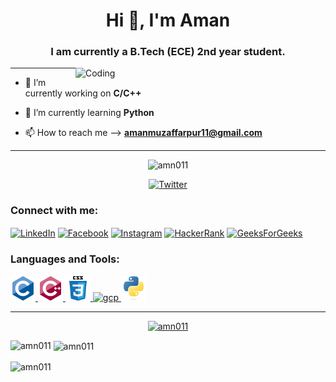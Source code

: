 <h1 align="center">Hi 👋, I'm Aman</h1>
<h3 align="center">I am currently a B.Tech (ECE) 2nd year student.</h3>
<img align="right" alt="Coding" width="400" src="https://cdn.dribbble.com/users/1201592/screenshots/9078494/media/422a760a51cef7de2fa3db9daf697853.gif">
<hr>

- 🔭 I’m currently working on **C/C++**

- 🌱 I’m currently learning **Python**

- 📫 How to reach me --> **amanmuzaffarpur11@gmail.com**

<hr>
<p align="center"> <img src="https://komarev.com/ghpvc/?username=amn011&label=Profile%20views&color=0e75b6&style=flat" alt="amn011" /> </p>
<p align="center">
 <a href="https://twitter.com/amn0117" target="blank"><img src="https://img.shields.io/twitter/follow/amn0117?logo=twitter&color=orange&style=for-the-badge" alt="Twitter" /></a> </p>
 
<h3 align="left">Connect with me:</h3>
<p align="left">
<a href="https://linkedin.com/in/aman." target="blank"><img align="center" src="https://cdn.jsdelivr.net/npm/simple-icons@3.0.1/icons/linkedin.svg" alt="LinkedIn" height="30" width="40" /></a>
<a href="https://fb.com/aman.jha.5205" target="blank"><img align="center" src="https://cdn.jsdelivr.net/npm/simple-icons@3.0.1/icons/facebook.svg" alt="Facebook" height="30" width="40" /></a>
<a href="https://instagram.com/amn_011" target="blank"><img align="center" src="https://cdn.jsdelivr.net/npm/simple-icons@3.0.1/icons/instagram.svg" alt="Instagram" height="30" width="40" /></a>
<a href="https://www.hackerrank.com/amn011" target="blank"><img align="center" src="https://cdn.jsdelivr.net/npm/simple-icons@3.0.1/icons/hackerrank.svg" alt="HackerRank" height="30" width="40" /></a>
<a href="https://auth.geeksforgeeks.org/user/amanmuzaffarpur11/profile" target="blank"><img align="center" src="https://cdn.jsdelivr.net/npm/simple-icons@3.0.1/icons/geeksforgeeks.svg" alt="GeeksForGeeks" height="30" width="40" /></a>
</p>

<h3 align="left">Languages and Tools:</h3>
<p align="left"> <a href="https://www.cprogramming.com/" target="_blank"> <img src="https://raw.githubusercontent.com/devicons/devicon/master/icons/c/c-original.svg" alt="c" width="40" height="40"/> </a> <a href="https://www.w3schools.com/cpp/" target="_blank"> <img src="https://raw.githubusercontent.com/devicons/devicon/master/icons/cplusplus/cplusplus-original.svg" alt="cplusplus" width="40" height="40"/> </a> <a href="https://www.w3schools.com/css/" target="_blank"> <img src="https://raw.githubusercontent.com/devicons/devicon/master/icons/css3/css3-original-wordmark.svg" alt="css3" width="40" height="40"/> </a> <a href="https://cloud.google.com" target="_blank"> <img src="https://www.vectorlogo.zone/logos/google_cloud/google_cloud-icon.svg" alt="gcp" width="40" height="40"/> </a> <a href="https://www.python.org" target="_blank"> <img src="https://raw.githubusercontent.com/devicons/devicon/master/icons/python/python-original.svg" alt="python" width="40" height="40"/> </a> </p>

<hr>

<p align="center"> <a href="https://github.com/ryo-ma/github-profile-trophy"><img src="https://github-profile-trophy.vercel.app/?username=amn011" alt="amn011" /></a> </p>

<p><img align="left" src="https://github-readme-stats.vercel.app/api/top-langs?username=amn011&show_icons=true&locale=en&layout=compact" alt="amn011" /></p>

<p>&nbsp;<img align="center" src="https://github-readme-stats.vercel.app/api?username=amn011&show_icons=true&locale=en" alt="amn011" /></p>

<p><img align="center" src="https://github-readme-streak-stats.herokuapp.com/?user=amn011&" alt="amn011" /></p>
